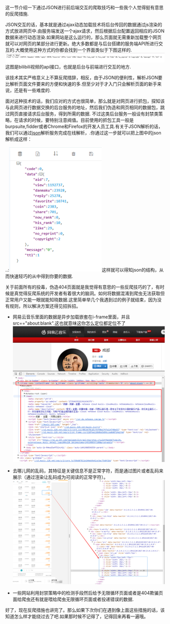 这一节介绍一下通过JSON进行前后端交互的爬取技巧和一些我个人觉得挺有意思的反爬措施.

JSON交互的话，基本就是通过ajax动态加载技术将后台传回的数据通过js渲染的方式放进网页中.由服务端发送一个ajax请求，然后根据后台配置返回相应的JSON数据来进行动态渲染.如果网站是这么运行的，那么页面就无需重新加载整个网页就可以对网页的某部分进行更新。绝大多数都是与后台搭建的服务端API所进行交互的.大概使用这种方式的你都会找到一个界面类似于下图这样的.![](/assets/QQ截图20170804233225.png)这图是bilibili视频的api接口，也就是后台与前端进行交互的地方.

该技术其实严格意义上不算反爬措辞，相反，由于JSON的便利性，解析JSON要比解析页面文件要来的方便和快速的多.但至少对于才入门只会解析页面的新手来说，还是有一些难度的.

面对这种技术的话，我们应对的方式也很简单，那么就是对网页进行抓包，探知该与此网页进行数据交换的后台服务的地址，然后我们伪造和网页相同的数据包，跳过网页直接请求后台服务，得到所需的数据. 不过这类后台服务一般设有封禁类策略，在请求的时候，要特别注意阀值。目前使用的抓包工具一般是burpsuite,fidder或者Chrome和Firefox的开发人员工具.有关于JSON解析的话，我们可以通过[json](http://www.json.cn/)解析服务完成在线解析，.你通过这一步就可以把上图中的json解析成这样：

..:![](/assets/QQ截图20170804233442.png)这样就可以得知json的结构，从而快速轻巧的从中得到你要的数据.

关于前面所有的投毒，伪造404页面就是我觉得有意思的一些反爬技巧的了，有时候是真觉得反爬系统的开发者有着很大的脑洞。如何将数据混淆到爬虫无法获取但正常用户又能一眼就能知晓数据.这里简单举几个我遇到过的例子就结束，因为没有规则，所以解决方案还得见招拆招。

* 网易云音乐里面的数据是异步加载嵌套在i-frame里面，并且src=="about:blank".这也就意味这你怎么定位都定位不了![](/assets/v2-707ab718f730de53feff31dd27fe2b06_b.png)

* 去哪儿网的乱码，其特征是关键信息不是正常字符，而是通过图片或者乱码来展示（通过渲染让乱码成为可阅读的正常字符）。![](/assets/v2-7bf96081685a44b7a125dce31e4c5a05_b.png)
* 一些网站利用封禁策略中的检测手段然后给予无限循环页面或者是404欺骗页面给爬虫还有就是喂给爬虫无限循环页面或者投递错误的数据.

好了，现在反爬措施也讲完了。那么如果下次你们在遇到像上面这些措施的话，该知道怎么样才能绕过去了吧.如果那时候不记得了，记得回来再看一遍哦。

